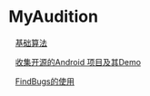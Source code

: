 # MyAudition
    [基础算法](https://github.com/checkming/MyAudition/blob/master/%E5%8D%81%E5%A4%A7%E5%9F%BA%E7%A1%80%E7%AE%97%E6%B3%95)

    [收集开源的Android 项目及其Demo](https://github.com/checkming/android-open-project)
    
    [FindBugs的使用](http://beee.iteye.com/blog/1470698)
